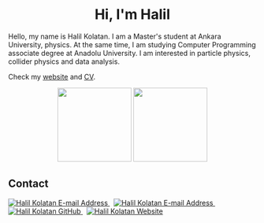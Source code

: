<h1 align="center">Hi, I'm Halil</h1>

Hello, my name is Halil Kolatan. I am a Master's student at Ankara University, physics. At the same time, I am studying Computer Programming associate degree at Anadolu University. I am interested in particle physics, collider physics and data analysis. 

Check my [website](https://hkolatan.github.io) and [CV]().


<p align="center">
      <img height="150em"  src="https://github-readme-stats.vercel.app/api?username=hkolatan&theme=algolia&show_icons=true&count_private=true"/>
      <img height="150em" src="https://github-readme-stats-eight-theta.vercel.app/api/top-langs/?username=hkolatan&layout=compact&langs_count=8&theme=algolia&count_private=true"/>



## Contact

<div align="left">
  <a href="mailto:halilkolatan@pm.me" target="_blank" rel="noreferrer"> <img alt="Halil Kolatan E-mail Address" src="https://img.shields.io/badge/ProtonMail-8B89CC?style=for-the-badge&logo=protonmail&logoColor=white" /> </a>
  &nbsp;
   <a href="mailto:hkolatan@ankara.edu.tr" target="_blank" rel="noreferrer"> <img alt="Halil Kolatan E-mail Address" src="https://img.shields.io/badge/-E--mail-informational&?style=for-the-badge&?color=ff5733" /> </a>
  &nbsp;
  <a href="https://github.com/hkolatan" target="_blank" rel="noreferrer"> <img alt="Halil Kolatan GitHub" src="https://img.shields.io/badge/GitHub-100000?style=for-the-badge&logo=github&logoColor=white" /> </a>
  &nbsp;
  <a href="https://hkolatan.github.io" target="_blank" rel="noreferrer"> <img alt="Halil Kolatan Website" src="https://img.shields.io/badge/website-000000?style=for-the-badge&logo=About.me&logoColor=white" /> </a>
 


<!--
**hkolatan/hkolatan** is a ✨ _special_ ✨ repository because its `README.md` (this file) appears on your GitHub profile.
